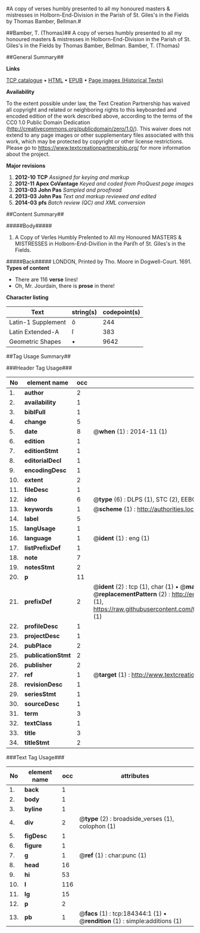 #A copy of verses humbly presented to all my honoured masters & mistresses in Holborn-End-Division in the Parish of St. Giles's in the Fields by Thomas Bamber, Bellman.#

##Bamber, T. (Thomas)##
A copy of verses humbly presented to all my honoured masters & mistresses in Holborn-End-Division in the Parish of St. Giles's in the Fields by Thomas Bamber, Bellman.
Bamber, T. (Thomas)

##General Summary##

**Links**

[TCP catalogue](http://www.ota.ox.ac.uk/tcp/)  • 
[HTML](http://tei.it.ox.ac.uk/tcp/Texts-HTML/free/B08/B08415.html)  • 
[EPUB](http://tei.it.ox.ac.uk/tcp/Texts-EPUB/free/B08/B08415.epub) • 
[Page images (Historical Texts)](https://historicaltexts.jisc.ac.uk/eebo-64550912e)

**Availability**

To the extent possible under law, the Text Creation Partnership has waived all copyright and related or neighboring rights to this keyboarded and encoded edition of the work described above, according to the terms of the CC0 1.0 Public Domain Dedication (http://creativecommons.org/publicdomain/zero/1.0/). This waiver does not extend to any page images or other supplementary files associated with this work, which may be protected by copyright or other license restrictions. Please go to https://www.textcreationpartnership.org/ for more information about the project.

**Major revisions**

1. __2012-10__ __TCP__ *Assigned for keying and markup*
1. __2012-11__ __Apex CoVantage__ *Keyed and coded from ProQuest page images*
1. __2013-03__ __John Pas__ *Sampled and proofread*
1. __2013-03__ __John Pas__ *Text and markup reviewed and edited*
1. __2014-03__ __pfs__ *Batch review (QC) and XML conversion*

##Content Summary##

#####Body#####

1. A Copy of Verſes Humbly Preſented to All my Honoured MASTERS & MISTRESSES in Holborn-End-Diviſion in the Pariſh of St. Giles's in the Fields.

#####Back#####
LONDON, Printed by Tho. Moore in Dogwell-Court. 1691.
**Types of content**

  * There are 116 **verse** lines!
  * Oh, Mr. Jourdain, there is **prose** in there!

**Character listing**


|Text|string(s)|codepoint(s)|
|---|---|---|
|Latin-1 Supplement|ô|244|
|Latin Extended-A|ſ|383|
|Geometric Shapes|▪|9642|

##Tag Usage Summary##

###Header Tag Usage###

|No|element name|occ|attributes|
|---|---|---|---|
|1.|__author__|2||
|2.|__availability__|1||
|3.|__biblFull__|1||
|4.|__change__|5||
|5.|__date__|8| @__when__ (1) : 2014-11 (1)|
|6.|__edition__|1||
|7.|__editionStmt__|1||
|8.|__editorialDecl__|1||
|9.|__encodingDesc__|1||
|10.|__extent__|2||
|11.|__fileDesc__|1||
|12.|__idno__|6| @__type__ (6) : DLPS (1), STC (2), EEBO-CITATION (1), OCLC (1), VID (1)|
|13.|__keywords__|1| @__scheme__ (1) : http://authorities.loc.gov/ (1)|
|14.|__label__|5||
|15.|__langUsage__|1||
|16.|__language__|1| @__ident__ (1) : eng (1)|
|17.|__listPrefixDef__|1||
|18.|__note__|7||
|19.|__notesStmt__|2||
|20.|__p__|11||
|21.|__prefixDef__|2| @__ident__ (2) : tcp (1), char (1)  •  @__matchPattern__ (2) : ([0-9\-]+):([0-9IVX]+) (1), (.+) (1)  •  @__replacementPattern__ (2) : http://eebo.chadwyck.com/downloadtiff?vid=$1&page=$2 (1), https://raw.githubusercontent.com/textcreationpartnership/Texts/master/tcpchars.xml#$1 (1)|
|22.|__profileDesc__|1||
|23.|__projectDesc__|1||
|24.|__pubPlace__|2||
|25.|__publicationStmt__|2||
|26.|__publisher__|2||
|27.|__ref__|1| @__target__ (1) : http://www.textcreationpartnership.org/docs/. (1)|
|28.|__revisionDesc__|1||
|29.|__seriesStmt__|1||
|30.|__sourceDesc__|1||
|31.|__term__|3||
|32.|__textClass__|1||
|33.|__title__|3||
|34.|__titleStmt__|2||


###Text Tag Usage###

|No|element name|occ|attributes|
|---|---|---|---|
|1.|__back__|1||
|2.|__body__|1||
|3.|__byline__|1||
|4.|__div__|2| @__type__ (2) : broadside_verses (1), colophon (1)|
|5.|__figDesc__|1||
|6.|__figure__|1||
|7.|__g__|1| @__ref__ (1) : char:punc (1)|
|8.|__head__|16||
|9.|__hi__|53||
|10.|__l__|116||
|11.|__lg__|15||
|12.|__p__|2||
|13.|__pb__|1| @__facs__ (1) : tcp:184344:1 (1)  •  @__rendition__ (1) : simple:additions (1)|
